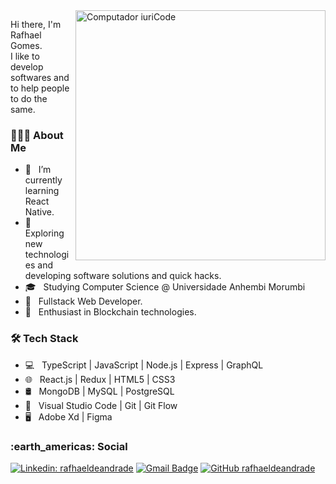 <img src="https://raw.githubusercontent.com/MicaelliMedeiros/micaellimedeiros/master/image/computer-illustration.png" min-width="400px" max-width="400px" width="400px" align="right" alt="Computador iuriCode">

<p align="left"> 
  Hi there, I'm Rafhael Gomes.<br>
  I like to develop softwares and to help people to do the same.
</p>

<h3 align="left">👨🏻‍💻 About Me</h3>

- 🔭 &nbsp; I’m currently learning React Native.
- 🤔 &nbsp; Exploring new technologies and developing software solutions and quick hacks.
- 🎓 &nbsp; Studying Computer Science @ Universidade Anhembi Morumbi
- 💼 &nbsp; Fullstack Web Developer.
- 🌱 &nbsp; Enthusiast in Blockchain technologies.

<h3 align="left">🛠 Tech Stack</h3>

- 💻 &nbsp; TypeScript | JavaScript | Node.js | Express | GraphQL
- 🌐 &nbsp; React.js | Redux | HTML5 | CSS3
- 🛢 &nbsp; MongoDB | MySQL | PostgreSQL
- 🔧 &nbsp; Visual Studio Code | Git | Git Flow
- 🖥 &nbsp; Adobe Xd | Figma


<h3> :earth_americas: Social</h3> 

[![Linkedin: rafhaeldeandrade](https://img.shields.io/badge/-rafhaeldeandrade-blue?style=flat-square&logo=Linkedin&logoColor=white&link=https://www.linkedin.com/in/rafhael-de-andrade-gomes/)](https://www.linkedin.com/in/rafhael-de-andrade-gomes/)
[![Gmail Badge](https://img.shields.io/badge/-rafhael@protonmail.com-006bed?style=flat-square&logo=Gmail&logoColor=white&link=mailto:rafhael@protonmail.com)](mailto:rafhael@protonmail.com)
[![GitHub rafhaeldeandrade]( https://img.shields.io/github/followers/rafhaeldeandrade?label=follow&style=social)](https://github.com/rafhaeldeandrade)
